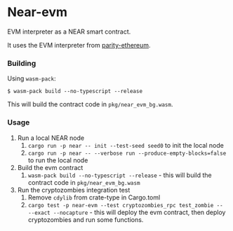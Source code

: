 # Near-evm

EVM interpreter as a NEAR smart contract.

It uses the EVM interpreter from [parity-ethereum](https://github.com/paritytech/parity-ethereum/).

### Building

Using `wasm-pack`:
```shell
$ wasm-pack build --no-typescript --release
```

This will build the contract code in `pkg/near_evm_bg.wasm`.


### Usage

1. Run a local NEAR node
    1. `cargo run -p near -- init --test-seed seed0` to init the local node
    1. `cargo run -p near -- --verbose run --produce-empty-blocks=false` to run the local node
1. Build the evm contract
    1. `wasm-pack build --no-typescript --release` - this will build the contract code in `pkg/near_evm_bg.wasm`
1. Run the cryptozombies integration test
    1. Remove `cdylib` from crate-type in Cargo.toml
    1. `cargo test -p near-evm --test cryptozombies_rpc test_zombie -- --exact --nocapture` - 
    this will deploy the evm contract, then deploy cryptozombies and run some functions.
